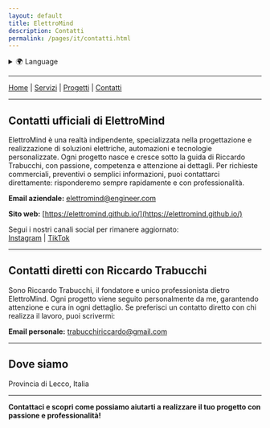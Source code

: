 ```yaml
---
layout: default
title: ElettroMind
description: Contatti
permalink: /pages/it/contatti.html
---
```


<details>
  <summary>🌍 Language</summary>
  <ul>
    <li><a href="/pages/it/contatti.html">🇮🇹 Italiano</a></li>
    <li><a href="/pages/en/contacts.html">🇬🇧 English</a></li>
  </ul>
</details>

***

[Home](/index.html) | [Servizi](/pages/it/servizi.html) | [Progetti](/pages/it/progetti.html) | [Contatti](/pages/it/contatti.html)

***

## Contatti ufficiali di ElettroMind
ElettroMind è una realtà indipendente, specializzata nella progettazione e realizzazione di soluzioni elettriche, automazioni e tecnologie personalizzate. Ogni progetto nasce e cresce sotto la guida di Riccardo Trabucchi, con passione, competenza e attenzione ai dettagli.
Per richieste commerciali, preventivi o semplici informazioni, puoi contattarci direttamente: risponderemo sempre rapidamente e con professionalità.

**Email aziendale:** [elettromind@engineer.com](mailto:elettromind@engineer.com)

**Sito web:** [https://elettromind.github.io/](https://elettromind.github.io/)  

Segui i nostri canali social per rimanere aggiornato:  
[Instagram](https://instagram.com/elettromind) | [TikTok](https://tiktok.com/@elettromind)

***

## Contatti diretti con Riccardo Trabucchi  
Sono Riccardo Trabucchi, il fondatore e unico professionista dietro ElettroMind. Ogni progetto viene seguito personalmente da me, garantendo attenzione e cura in ogni dettaglio. Se preferisci un contatto diretto con chi realizza il lavoro, puoi scrivermi:  

**Email personale:** trabucchiriccardo@gmail.com   

***

## Dove siamo  
Provincia di Lecco, Italia

***

**Contattaci e scopri come possiamo aiutarti a realizzare il tuo progetto con passione e professionalità!**
